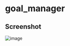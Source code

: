 # goal_manager

## Screenshot

![image](https://github.com/abhinavyadav1806/goal_manager/assets/65406693/49fa04dd-7394-4844-bf59-ab9011a555a0)
